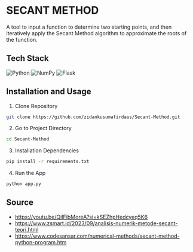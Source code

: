 # SECANT METHOD

A tool to input a function to determine two starting points, and then iteratively apply the Secant Method algorithm to approximate the roots of the function.

## Tech Stack

![Python](https://img.shields.io/badge/python-3670A0?style=for-the-badge&logo=python&logoColor=ffdd54)
![NumPy](https://img.shields.io/badge/numpy-%23013243.svg?style=for-the-badge&logo=numpy&logoColor=white)
![Flask](https://img.shields.io/badge/flask-%23000.svg?style=for-the-badge&logo=flask&logoColor=white)

## Installation and Usage

1. Clone Repository

```bash
git clone https://github.com/zidankusumafirdaus/Secant-Method.git
```

2. Go to Project Directory

```bash
cd Secant-Method
```

3. Installation Dependencies

```bash
pip install -r requirements.txt
```

4. Run the App

```bash
python app.py
```

## Source

- https://youtu.be/QiIFibMoreA?si=kSEZhpHedcyeq5K6
- https://www.zsmart.id/2023/09/analisis-numerik-metode-secant-teori.html
- https://www.codesansar.com/numerical-methods/secant-method-python-program.htm
